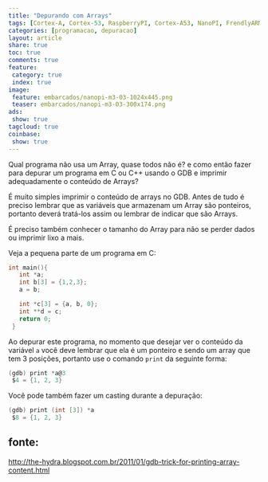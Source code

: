 ```yaml
---
title: "Depurando com Arrays" 
tags: [Cortex-A, Cortex-53, RaspberryPI, Cortex-A53, NanoPI, FrendlyARM, ARM, GDB, Array, Depuração, Variável]
categories: [programacao, depuracao]
layout: article
share: true
toc: true
comments: true
feature:
 category: true
 index: true
image:
 feature: embarcados/nanopi-m3-03-1024x445.png
 teaser: embarcados/nanopi-m3-03-300x174.png
ads: 
 show: true
tagcloud: true
coinbase:
 show: true
---
```


Qual programa não usa um Array, quase todos não é? e como então fazer para depurar um programa em C ou C++ usando o GDB e imprimir adequadamente o conteúdo de Arrays?

<!--more-->

É muito simples imprimir o conteúdo de arrays no GDB. Antes de tudo é preciso lembrar que as variáveis que armazenam um Array são ponteiros, portanto deverá tratá-los assim ou lembrar de indicar que são Arrays.

É preciso também conhecer o tamanho do Array para não se perder dados ou imprimir lixo a mais.

Veja a pequena parte de um programa em C:

```C
int main(){
   int *a;
   int b[3] = {1,2,3};
   a = b;

   int *c[3] = {a, b, 0};
   int **d = c;
   return 0;
 }
```

Ao depurar este programa, no momento que desejar ver o conteúdo da variável `a` você deve lembrar que ela é um ponteiro e sendo um array que tem 3 posições, portanto use o comando `print` da seguinte forma:

```C
(gdb) print *a@3
 $4 = {1, 2, 3}
```

Você pode também fazer um casting durante a depuração:

```C
(gdb) print (int [3]) *a
 $8 = {1, 2, 3} 
```

## fonte:

http://the-hydra.blogspot.com.br/2011/01/gdb-trick-for-printing-array-content.html